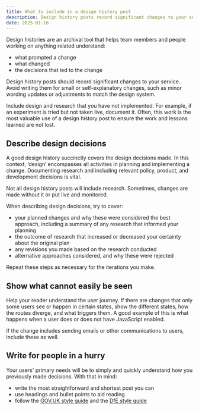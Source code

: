 ```yaml
---
title: What to include in a design history post
description: Design history posts record significant changes to your service, what prompted the change and the decisions you made
date: 2025-01-16
---
```


Design histories are an archival tool that helps team members and people working on anything related understand:

- what prompted a change
- what changed
- the decisions that led to the change

Design history posts should record significant changes to your service. Avoid writing them for small or self-explanatory changes, such as minor wording updates or adjustments to match the design system.

Include design and research that you have not implemented. For example, if an experiment is tried but not taken live, document it. Often, this work is the most valuable use of a design history post to ensure the work and lessons learned are not lost.

## Describe design decisions

A good design history succinctly covers the design decisions made. In this context, ‘design’ encompasses all activities in planning and implementing a change. Documenting research and including relevant policy, product, and development decisions is vital.

Not all design history posts will include research. Sometimes, changes are made without it or put live and monitored.

When describing design decisions, try to cover:

- your planned changes and why these were considered the best approach, including a summary of any research that informed your planning
- the outcome of research that increased or decreased your certainty about the original plan
- any revisions you made based on the research conducted
- alternative approaches considered, and why these were rejected

Repeat these steps as necessary for the iterations you make.

## Show what cannot easily be seen

Help your reader understand the user journey. If there are changes that only some users see or happen in certain states, show the different states, how the routes diverge, and what triggers them. A good example of this is what happens when a user does or does not have JavaScript enabled.

If the change includes sending emails or other communications to users, include these as well.

## Write for people in a hurry

Your users' primary needs will be to simply and quickly understand how you previously made decisions. With that in mind:

- write the most straightforward and shortest post you can
- use headings and bullet points to aid reading
- follow the [GOV.UK style guide](https://www.gov.uk/guidance/style-guide/a-to-z) and the [DfE style guide](https://design.education.gov.uk/design-system/style-guide)
